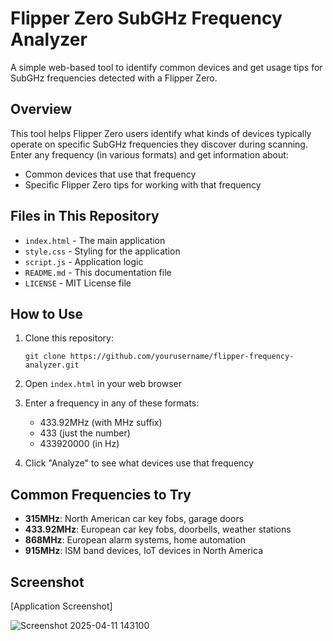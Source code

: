 # Flipper Zero SubGHz Frequency Analyzer

A simple web-based tool to identify common devices and get usage tips for SubGHz frequencies detected with a Flipper Zero.

## Overview

This tool helps Flipper Zero users identify what kinds of devices typically operate on specific SubGHz frequencies they discover during scanning. Enter any frequency (in various formats) and get information about:

- Common devices that use that frequency
- Specific Flipper Zero tips for working with that frequency

## Files in This Repository

- `index.html` - The main application
- `style.css` - Styling for the application
- `script.js` - Application logic
- `README.md` - This documentation file
- `LICENSE` - MIT License file

## How to Use

1. Clone this repository:
   ```
   git clone https://github.com/yourusername/flipper-frequency-analyzer.git
   ```

2. Open `index.html` in your web browser

3. Enter a frequency in any of these formats:
   - 433.92MHz (with MHz suffix)
   - 433 (just the number)
   - 433920000 (in Hz)

4. Click "Analyze" to see what devices use that frequency

## Common Frequencies to Try

- **315MHz**: North American car key fobs, garage doors
- **433.92MHz**: European car key fobs, doorbells, weather stations
- **868MHz**: European alarm systems, home automation
- **915MHz**: ISM band devices, IoT devices in North America

## Screenshot

[Application Screenshot]

![Screenshot 2025-04-11 143100](https://github.com/user-attachments/assets/ea181046-2fda-4eb1-84b8-0dd88f3e2a5c)
